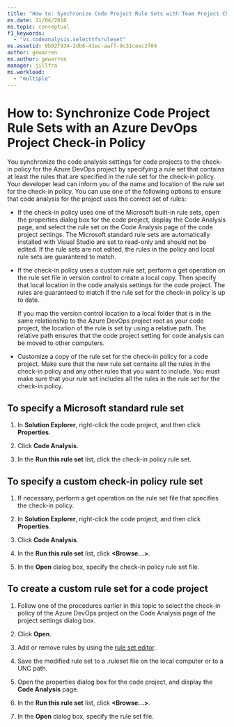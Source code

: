 ```yaml
---
title: "How to: Synchronize Code Project Rule Sets with Team Project Check-in Policy"
ms.date: 11/04/2016
ms.topic: conceptual
f1_keywords:
  - "vs.codeanalysis.selecttfsruleset"
ms.assetid: 9b02f934-2db6-41ec-aaff-9c31ceec2f04
author: gewarren
ms.author: gewarren
manager: jillfra
ms.workload:
  - "multiple"
---
```

# How to: Synchronize Code Project Rule Sets with an Azure DevOps Project Check-in Policy

You synchronize the code analysis settings for code projects to the check-in policy for the Azure DevOps project by specifying a rule set that contains at least the rules that are specified in the rule set for the check-in policy. Your developer lead can inform you of the name and location of the rule set for the check-in policy. You can use one of the following options to ensure that code analysis for the project uses the correct set of rules:

-   If the check-in policy uses one of the Microsoft built-in rule sets, open the properties dialog box for the code project, display the Code Analysis page, and select the rule set on the Code Analysis page of the code project settings. The Microsoft standard rule sets are automatically installed with Visual Studio are set to read-only and should not be edited. If the rule sets are not edited, the rules in the policy and local rule sets are guaranteed to match.

-   If the check-in policy uses a custom rule set, perform a get operation on the rule set file in version control to create a local copy. Then specify that local location in the code analysis settings for the code project. The rules are guaranteed to match if the rule set for the check-in policy is up to date.

     If you map the version control location to a local folder that is in the same relationship to the Azure DevOps project root as your code project, the location of the rule is set by using a relative path. The relative path ensures that the code project setting for code analysis can be moved to other computers.

-   Customize a copy of the rule set for the check-in policy for a code project. Make sure that the new rule set contains all the rules in the check-in policy and any other rules that you want to include. You must make sure that your rule set includes all the rules in the rule set for the check-in policy.

## To specify a Microsoft standard rule set

1.  In **Solution Explorer**, right-click the code project, and then click **Properties**.

2.  Click **Code Analysis**.

3.  In the **Run this rule set** list, click the check-in policy rule set.

## To specify a custom check-in policy rule set

1.  If necessary, perform a get operation on the rule set file that specifies the check-in policy.

2.  In **Solution Explorer**, right-click the code project, and then click **Properties**.

3.  Click **Code Analysis**.

4.  In the **Run this rule set** list, click **\<Browse...>**.

5.  In the **Open** dialog box, specify the check-in policy rule set file.

## To create a custom rule set for a code project

1.  Follow one of the procedures earlier in this topic to select the check-in policy of the Azure DevOps project on the Code Analysis page of the project settings dialog box.

2.  Click **Open**.

3.  Add or remove rules by using the [rule set editor](../code-quality/working-in-the-code-analysis-rule-set-editor.md).

4.  Save the modified rule set to a .ruleset file on the local computer or to a UNC path.

5.  Open the properties dialog box for the code project, and display the **Code Analysis** page.

6.  In the **Run this rule set** list, click **\<Browse...>**.

7.  In the **Open** dialog box, specify the rule set file.